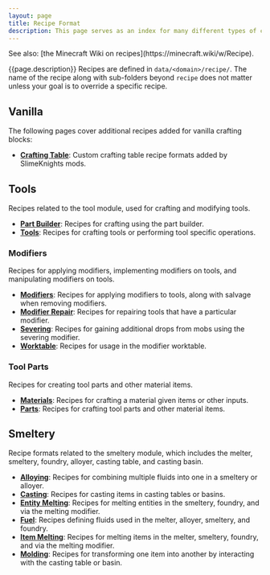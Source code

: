 ```yaml
---
layout: page
title: Recipe Format
description: This page serves as an index for many different types of custom recipes added by various SlimeKnights mods since 1.16.
---
```

<div class="hatnote" markdown=1>
See also: [the Minecraft Wiki on recipes](https://minecraft.wiki/w/Recipe).
</div>

{{page.description}}
Recipes are defined in `data/<domain>/recipe/`. The name of the recipe along with sub-folders beyond `recipe` does not matter unless your goal is to override a specific recipe.

## Vanilla

The following pages cover additional recipes added for vanilla crafting blocks:

* [**Crafting Table**](crafting-table): Custom crafting table recipe formats added by SlimeKnights mods.

## Tools

Recipes related to the tool module, used for crafting and modifying tools.

* [**Part Builder**](part-builder): Recipes for crafting using the part builder.
* [**Tools**](tools): Recipes for crafting tools or performing tool specific operations.

### Modifiers

Recipes for applying modifiers, implementing modifiers on tools, and manipulating modifiers on tools.

* [**Modifiers**](modifiers): Recipes for applying modifiers to tools, along with salvage when removing modifiers.
* [**Modifier Repair**](modifier-repair): Recipes for repairing tools that have a particular modifier.
* [**Severing**](severing): Recipes for gaining additional drops from mobs using the severing modifier.
* [**Worktable**](worktable): Recipes for usage in the modifier worktable.

### Tool Parts

Recipes for creating tool parts and other material items.

* [**Materials**](materials): Recipes for crafting a material given items or other inputs.
* [**Parts**](parts): Recipes for crafting tool parts and other material items.

## Smeltery

Recipe formats related to the smeltery module, which includes the melter, smeltery, foundry, alloyer, casting table, and casting basin.

* [**Alloying**](alloying): Recipes for combining multiple fluids into one in a smeltery or alloyer.
* [**Casting**](casting): Recipes for casting items in casting tables or basins.
* [**Entity Melting**](entity-melting): Recipes for melting entities in the smeltery, foundry, and via the melting modifier.
* [**Fuel**](fuel): Recipes defining fluids used in the melter, alloyer, smeltery, and foundry.
* [**Item Melting**](item-melting): Recipes for melting items in the melter, smeltery, foundry, and via the melting modifier.
* [**Molding**](molding): Recipes for transforming one item into another by interacting with the casting table or basin.
